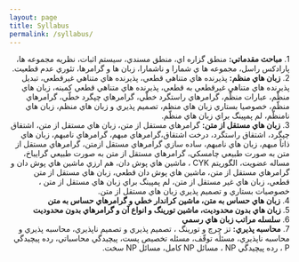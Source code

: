 ```yaml
---
layout: page
title: Syllabus
permalink: /syllabus/
---
```


<div dir="rtl">
1. <b>مباحث مقدماتي:</b>
منطق گزاره اي، منطق مسندي، سيستم اثبات، نظريه مجموعه ها، پارادکس راسل، مجموعه ها ي
شمارا و ناشمارا، زبان ها و گرامرها، تئوري عدم قطعيت.<br>
2. <b>زبان هاي منظم:</b>
پذيرنده هاي متناهي قطعي، پذيرنده هاي متناهي غيرقطعي، تبديل پذيرنده هاي متناهي غيرقطعي
به قطعي، پذيرنده هاي متناهي قطعي کمينه، زبان هاي منظّم، عبارات منظّم، گرامرهاي راستگرد
خطّي، گرامرهاي چپگرد خطّي، گرامرهاي منظّم، خصوصيا بستاري زبان هاي منظم، تصميم پذيري و
زبان هاي منظم، زبان هاي نامنظّم، لم پمپينگ براي زبان هاي منظّم.<br>
3. <b>زبان هاي مستقل از متن:</b>
گرامرهاي مستقل از متن، زبان هاي مستقل از متن، اشتقاق چپگرد، اشتقاق راستگرد، درخت
اشتقاق،گرامرهاي مبهم، گرامرهاي نامبهم، زبان هاي ذاتاً مبهم، زبان هاي نامبهم، ساده سازي
گرامرهاي مستقل ازمتن، گرامرهاي مستقل از متن به صورت طبيعي چامسکي، گرامرهاي مستقل
از متن به صورت طبيعي گرايباخ، مساله عضويت، الگوريتم CYK ، ماشين هاي پوش دان، هم ارزي
ماشين هاي پوش دان و گرامرهاي مستقل از متن، ماشين هاي پوش دان قطعي، زبان هاي مستقل از
متن قطعي، زبان هاي غير مستقل از متن، لم پمپينگ براي زبان هاي مستقل از متن ، خصوصيات
بستاري و تصميم پذيري زبان هاي مستقل از متن.<br>
4. <b>زبان هاي حساس به متن، ماشين کراندار خطي و گرامرهاي حساس به متن</b><br>
5.<b> زبان هاي بدون محدوديت، ماشين تورينگ و انواع آن و گرامرهاي بدون محدوديت</b><br>
6. <b>سلسله مراتب زبان هاي رسمي</b><br>
7. <b>محاسبه پذيري:</b>
تز چِرچ و تورينگ ، تصميم پذيري و تصميم ناپذيري، محاسبه پذيري و محاسبه ناپذيري، مسئله توقّف،
مسئله تخصيص پست، پيچيدگي محاسباتي، رده پيچيدگي P ، رده پيچيدگي NP ، مسائل NP کامل، مسائل NP سخت.
</div>
